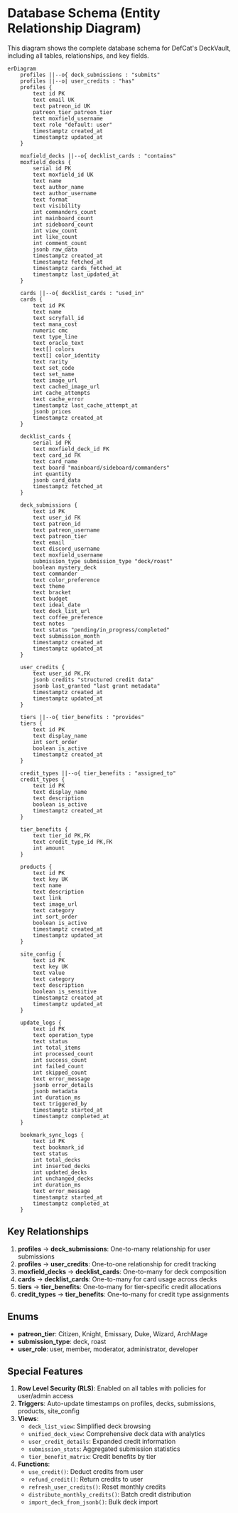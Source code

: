 # Database Schema (Entity Relationship Diagram)

This diagram shows the complete database schema for DefCat's DeckVault, including all tables, relationships, and key fields.

```mermaid
erDiagram
    profiles ||--o{ deck_submissions : "submits"
    profiles ||--o| user_credits : "has"
    profiles {
        text id PK
        text email UK
        text patreon_id UK
        patreon_tier patreon_tier
        text moxfield_username
        text role "default: user"
        timestamptz created_at
        timestamptz updated_at
    }

    moxfield_decks ||--o{ decklist_cards : "contains"
    moxfield_decks {
        serial id PK
        text moxfield_id UK
        text name
        text author_name
        text author_username
        text format
        text visibility
        int commanders_count
        int mainboard_count
        int sideboard_count
        int view_count
        int like_count
        int comment_count
        jsonb raw_data
        timestamptz created_at
        timestamptz fetched_at
        timestamptz cards_fetched_at
        timestamptz last_updated_at
    }

    cards ||--o{ decklist_cards : "used_in"
    cards {
        text id PK
        text name
        text scryfall_id
        text mana_cost
        numeric cmc
        text type_line
        text oracle_text
        text[] colors
        text[] color_identity
        text rarity
        text set_code
        text set_name
        text image_url
        text cached_image_url
        int cache_attempts
        text cache_error
        timestamptz last_cache_attempt_at
        jsonb prices
        timestamptz created_at
    }

    decklist_cards {
        serial id PK
        text moxfield_deck_id FK
        text card_id FK
        text card_name
        text board "mainboard/sideboard/commanders"
        int quantity
        jsonb card_data
        timestamptz fetched_at
    }

    deck_submissions {
        text id PK
        text user_id FK
        text patreon_id
        text patreon_username
        text patreon_tier
        text email
        text discord_username
        text moxfield_username
        submission_type submission_type "deck/roast"
        boolean mystery_deck
        text commander
        text color_preference
        text theme
        text bracket
        text budget
        text ideal_date
        text deck_list_url
        text coffee_preference
        text notes
        text status "pending/in_progress/completed"
        text submission_month
        timestamptz created_at
        timestamptz updated_at
    }

    user_credits {
        text user_id PK,FK
        jsonb credits "structured credit data"
        jsonb last_granted "last grant metadata"
        timestamptz created_at
        timestamptz updated_at
    }

    tiers ||--o{ tier_benefits : "provides"
    tiers {
        text id PK
        text display_name
        int sort_order
        boolean is_active
        timestamptz created_at
    }

    credit_types ||--o{ tier_benefits : "assigned_to"
    credit_types {
        text id PK
        text display_name
        text description
        boolean is_active
        timestamptz created_at
    }

    tier_benefits {
        text tier_id PK,FK
        text credit_type_id PK,FK
        int amount
    }

    products {
        text id PK
        text key UK
        text name
        text description
        text link
        text image_url
        text category
        int sort_order
        boolean is_active
        timestamptz created_at
        timestamptz updated_at
    }

    site_config {
        text id PK
        text key UK
        text value
        text category
        text description
        boolean is_sensitive
        timestamptz created_at
        timestamptz updated_at
    }

    update_logs {
        text id PK
        text operation_type
        text status
        int total_items
        int processed_count
        int success_count
        int failed_count
        int skipped_count
        text error_message
        jsonb error_details
        jsonb metadata
        int duration_ms
        text triggered_by
        timestamptz started_at
        timestamptz completed_at
    }

    bookmark_sync_logs {
        text id PK
        text bookmark_id
        text status
        int total_decks
        int inserted_decks
        int updated_decks
        int unchanged_decks
        int duration_ms
        text error_message
        timestamptz started_at
        timestamptz completed_at
    }
```

## Key Relationships

1. **profiles** → **deck_submissions**: One-to-many relationship for user submissions
2. **profiles** → **user_credits**: One-to-one relationship for credit tracking
3. **moxfield_decks** → **decklist_cards**: One-to-many for deck composition
4. **cards** → **decklist_cards**: One-to-many for card usage across decks
5. **tiers** → **tier_benefits**: One-to-many for tier-specific credit allocations
6. **credit_types** → **tier_benefits**: One-to-many for credit type assignments

## Enums

- **patreon_tier**: Citizen, Knight, Emissary, Duke, Wizard, ArchMage
- **submission_type**: deck, roast
- **user_role**: user, member, moderator, administrator, developer

## Special Features

1. **Row Level Security (RLS)**: Enabled on all tables with policies for user/admin access
2. **Triggers**: Auto-update timestamps on profiles, decks, submissions, products, site_config
3. **Views**:
   - `deck_list_view`: Simplified deck browsing
   - `unified_deck_view`: Comprehensive deck data with analytics
   - `user_credit_details`: Expanded credit information
   - `submission_stats`: Aggregated submission statistics
   - `tier_benefit_matrix`: Credit benefits by tier
4. **Functions**:
   - `use_credit()`: Deduct credits from user
   - `refund_credit()`: Return credits to user
   - `refresh_user_credits()`: Reset monthly credits
   - `distribute_monthly_credits()`: Batch credit distribution
   - `import_deck_from_jsonb()`: Bulk deck import
